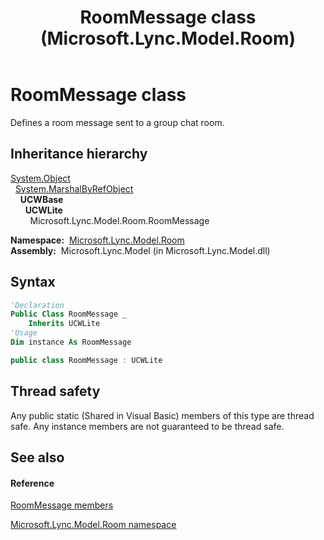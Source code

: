 ﻿---
title: RoomMessage class (Microsoft.Lync.Model.Room)
TOCTitle: RoomMessage class
ms:assetid: T:Microsoft.Lync.Model.Room.RoomMessage_DI_3_UC_OCS14MrefLyncWPF
ms:mtpsurl: https://msdn.microsoft.com/en-us/library/microsoft.lync.model.room.roommessage_di_3_uc_ocs14mreflyncwpf(v=office.15)
ms:contentKeyID: 48596398
ms.date: 07/28/2014
mtps_version: v=office.15
f1_keywords:
- Microsoft.Lync.Model.Room.RoomMessage
dev_langs:
- CSharp
- JScript
- VB
- other
---

# RoomMessage class

Defines a room message sent to a group chat room.

## Inheritance hierarchy

[System.Object](http://msdn2.microsoft.com/en-us/library/e5kfa45b)  
  [System.MarshalByRefObject](http://msdn2.microsoft.com/en-us/library/w4302s1f)  
    **UCWBase**  
      **UCWLite**  
        Microsoft.Lync.Model.Room.RoomMessage  

**Namespace:**  [Microsoft.Lync.Model.Room](microsoft-lync-model-room-namespace_2.md)  
**Assembly:**  Microsoft.Lync.Model (in Microsoft.Lync.Model.dll)

## Syntax

``` vb
'Declaration
Public Class RoomMessage _
    Inherits UCWLite
'Usage
Dim instance As RoomMessage
```

``` csharp
public class RoomMessage : UCWLite
```

## Thread safety

Any public static (Shared in Visual Basic) members of this type are thread safe. Any instance members are not guaranteed to be thread safe.

## See also

#### Reference

[RoomMessage members](roommessage-members-microsoft-lync-model-room_2.md)

[Microsoft.Lync.Model.Room namespace](microsoft-lync-model-room-namespace_2.md)

